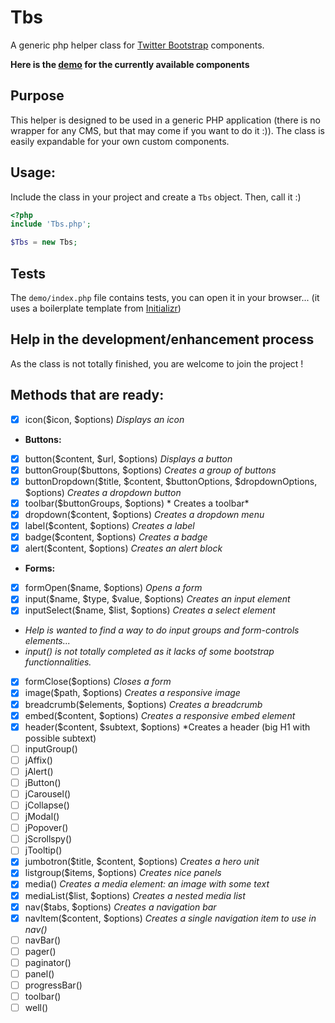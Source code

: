 Tbs
===

A generic php helper class for [Twitter Bootstrap](http://getbootstrap.com/) components.

**Here is the [demo](http://experimentslabs.com/test/tbs/index.php) for the currently available components**

## Purpose
This helper is designed to be used in a generic PHP application (there is no wrapper for any CMS, but that may come if you want to do it :)).
The class is easily expandable for your own custom components.

## Usage:
Include the class in your project and create a `Tbs` object. Then, call it :)

```PHP
<?php
include 'Tbs.php';

$Tbs = new Tbs;
```

## Tests
The `demo/index.php` file contains tests, you can open it in your browser... (it uses a boilerplate template from [Initializr](http://www.initializr.com/))

## Help in the development/enhancement process
As the class is not totally finished, you are welcome to join the project !

## Methods that are ready:

 - [x] icon($icon, $options) *Displays an icon*
 - **Buttons:**
  - [x] button($content, $url, $options) *Displays a button*
  - [x] buttonGroup($buttons, $options) *Creates a group of buttons*
  - [x] buttonDropdown($title, $content, $buttonOptions, $dropdownOptions, $options) *Creates a dropdown button*
  - [x] toolbar($buttonGroups, $options) * Creates a toolbar*
 - [x] dropdown($content, $options) *Creates a dropdown menu*
 - [x] label($content, $options) *Creates a label*
 - [x] badge($content, $options) *Creates a badge*
 - [x] alert($content, $options) *Creates an alert block*
 - **Forms:**
  - [x] formOpen($name, $options) *Opens a form*
  - [x] input($name, $type, $value, $options) *Creates an input element*
   - [x] inputSelect($name, $list, $options) *Creates a select element*
   - *Help is wanted to find a way to do input groups and form-controls elements...*
   - *input() is not totally completed as it lacks of some bootstrap functionnalities.*
  - [x] formClose($options) *Closes a form*
 - [x] image($path, $options) *Creates a responsive image*
 - [x] breadcrumb($elements, $options) *Creates a breadcrumb*
 - [x] embed($content, $options) *Creates a responsive embed element*
 - [x] header($content, $subtext, $options) *Creates a header (big H1 with possible subtext)
 - [ ] inputGroup()
 - [ ] jAffix()
 - [ ] jAlert()
 - [ ] jButton()
 - [ ] jCarousel()
 - [ ] jCollapse()
 - [ ] jModal()
 - [ ] jPopover()
 - [ ] jScrollspy()
 - [ ] jTooltip()
 - [x] jumbotron($title, $content, $options) *Creates a hero unit*
 - [x] listgroup($items, $options) *Creates nice panels*
 - [x] media() *Creates a media element: an image with some text*
  - [x] mediaList($list, $options) *Creates a nested media list*
 - [x] nav($tabs, $options) *Creates a navigation bar*
  - [x] navItem($content, $options) *Creates a single navigation item to use in nav()*
 - [ ] navBar()
 - [ ] pager()
 - [ ] paginator()
 - [ ] panel()
 - [ ] progressBar()
 - [ ] toolbar()
 - [ ] well()